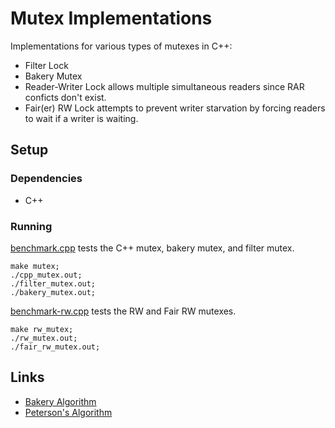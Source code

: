 # Mutex Implementations

Implementations for various types of mutexes in C++:

* Filter Lock
* Bakery Mutex
* Reader-Writer Lock allows multiple simultaneous readers since RAR conficts don't exist.
* Fair(er) RW Lock attempts to prevent writer starvation by forcing readers to wait if a writer is waiting.

## Setup

### Dependencies

* C++

### Running

[benchmark.cpp](benchmark.cpp) tests the C++ mutex, bakery mutex, and filter mutex.
```
make mutex;
./cpp_mutex.out;
./filter_mutex.out;
./bakery_mutex.out;
```

[benchmark-rw.cpp](benchmark-rw.cpp) tests the RW and Fair RW mutexes.
```
make rw_mutex;
./rw_mutex.out;
./fair_rw_mutex.out;
```

## Links

* [Bakery Algorithm](https://en.wikipedia.org/wiki/Lamport's_bakery_algorithm)
* [Peterson's Algorithm](https://en.wikipedia.org/wiki/Peterson's_algorithm)